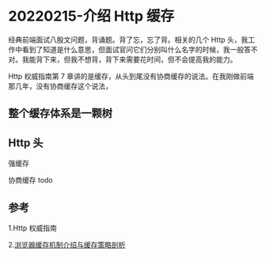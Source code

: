 # 20220215-介绍 Http 缓存

经典前端面试八股文问题，背诵题。背了忘，忘了背。相关的几个 Http 头，我工作中看到了知道是什么意思，但面试官问它们分别叫什么名字的时候，我一般答不对。我能背下来，但我不想背，背下来需要花时间，但不会提高我的能力。

Http 权威指南第 7 章讲的是缓存，从头到尾没有协商缓存的说法。在我刚做前端那几年，没有协商缓存这个说法，

## 整个缓存体系是一颗树

## Http 头

强缓存

协商缓存 todo


## 参考

1.Http 权威指南

2.[浏览器缓存机制介绍与缓存策略剖析](https://juejin.cn/book/6844733750048210957/section/6844733750106931214)